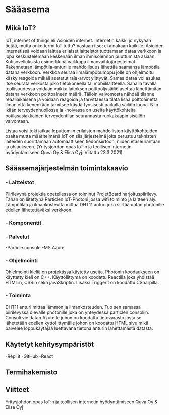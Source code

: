 
# Sääasema

## Mikä IoT?

IoT, internet of things eli Asioiden internet. Internetin kaikki jo nykyään tietää, mutta onko termi IoT tuttu?  Vastaan itse; ei ainakaan kaikille. Asioiden internetissä voidaan laittaa erilaiset laitteistot tuottamaan dataa verkkoon ja jopa keskustelemaan keskenään ilman ihmisolennon puuttumista asiaan. Kotisovelluksista esimerkkinä vaikkapa ilmanvaihtojärjestelmät. Rakennetaan lämpötila-anturille mahdollisuus lähettää saamansa lämpötila datana verkkoon. Verkkoa seuraa ilmalämpöpumppu jolle on ohjelmoitu käsky reagoida mikäli asetetut raja-arvot ylittyvät. Samaa dataa voi asukas itse seurata verkosta joko tietokoneella tai mobiililaitteella. Sanalla tavalla teollisuudessa voidaan vaikka laitoksen polttoöljysäiliö asettaa lähettämään datana verkkoon polttoaineen määrä. Tällöin valvomosta nähdää tilanne reaaliaikaisena ja voidaan reagoida ja tarvittaessa tilata lisää polttoainetta ilman että kenenkään tarvitsee käydä fyysisesti paikalla säiliön luona. Niin ikään terveydenhuollossa ja -hoivassa on useita käyttökohteita potilasasiakkaiden terveydentilan seurannasta ruokakaapin sisällön valvontaan.

 Listaa voisi toki jatkaa loputtomiin erilaisten mahdollisten käyttökohteiden osalta mutta määritelmänä IoT on siis järjestelmä joka perustuu teknisten laiteiden suorittamaan automaattiseen tiedonsiirtoon, niiden etäseurantaan ja ohjaukseen. (Yritysjohdon opas IoT:n ja teollisen internetin hyödyntämiseen Quva Oy & Elisa Oyj. Viitattu 23.3.2021).

## Sääasemajärjestelmän toimintakaavio





### - Laitteistot

Piirilevynä projektia opetellessa on toiminut ProjetBoard harjoituspiirilevy. Tähän on liitettynä Particlen IoT-Photoni jossa wifi toiminto ja laitteen äly. Lämpötilaa ja ilmankosteutta mittaa DHT11 anturi joka siirtää datan photonille edellen lähetettäväksi verkkoon.

### - Komponentit

###  - Palvelut

-Particle console
-MS Azure

### - Ohjelmointi

Ohjelmointi kieliä on projektissa käytetty useita. Photonin koodaukseen on käyttetty kieli on C++. Käyttöliittymä on koodattu Reactilla joka yhdistää HTML:n, CSS:n sekä javaSkriptin. Lisäksi Triggerit on koodattu CSharpilla. 

### - Toiminta

DHT11 anturi mittaa lämmön ja ilmankosteuden. Tuo sen samassa piirilevyssä olevalle photonille joka on yhteydessä particlen consoliin. Consoli vie datan Azurelle johon on koodattu tietovarasto josta se lähetetään edellen kyttöliittymälle johon on koodattu HTML sivu mikä palvelee loppukäytäjää luettavana tietona anturin lähettämästä datasta.

## Käytetyt kehitysympäristöt

-Repl.it
-GitHub
-React

## Termihakemisto



## Viitteet

Yritysjohdon opas IoT:n ja teollisen internetin hyödyntämiseen Quva Oy & Elisa Oyj






